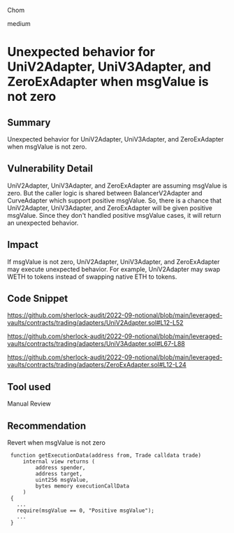 Chom

medium

# Unexpected behavior for UniV2Adapter, UniV3Adapter, and ZeroExAdapter when msgValue is not zero

## Summary
Unexpected behavior for UniV2Adapter, UniV3Adapter, and ZeroExAdapter when msgValue is not zero.

## Vulnerability Detail
UniV2Adapter, UniV3Adapter, and ZeroExAdapter are assuming msgValue is zero. But the caller logic is shared between BalancerV2Adapter and CurveAdapter which support positive msgValue. So, there is a chance that UniV2Adapter, UniV3Adapter, and ZeroExAdapter will be given positive msgValue. Since they don't handled positive msgValue cases, it will return an unexpected behavior.

## Impact
If msgValue is not zero, UniV2Adapter, UniV3Adapter, and ZeroExAdapter may execute unexpected behavior. For example, UniV2Adapter may swap WETH to tokens instead of swapping native ETH to tokens.

## Code Snippet
https://github.com/sherlock-audit/2022-09-notional/blob/main/leveraged-vaults/contracts/trading/adapters/UniV2Adapter.sol#L12-L52

https://github.com/sherlock-audit/2022-09-notional/blob/main/leveraged-vaults/contracts/trading/adapters/UniV3Adapter.sol#L67-L88

https://github.com/sherlock-audit/2022-09-notional/blob/main/leveraged-vaults/contracts/trading/adapters/ZeroExAdapter.sol#L12-L24

## Tool used

Manual Review

## Recommendation
Revert when msgValue is not zero

```solidity
 function getExecutionData(address from, Trade calldata trade) 
     internal view returns ( 
         address spender, 
         address target, 
         uint256 msgValue, 
         bytes memory executionCallData 
     ) 
 {
   ...
   require(msgValue == 0, "Positive msgValue");
   ...
 }
```